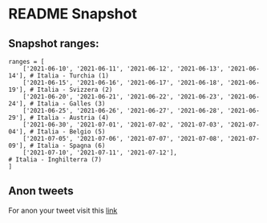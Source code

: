 # README Snapshot

## Snapshot ranges:
```
ranges = [
    ['2021-06-10', '2021-06-11', '2021-06-12', '2021-06-13', '2021-06-14'], # Italia - Turchia (1)
    ['2021-06-15', '2021-06-16', '2021-06-17', '2021-06-18', '2021-06-19'], # Italia - Svizzera (2)
    ['2021-06-20', '2021-06-21', '2021-06-22', '2021-06-23', '2021-06-24'], # Italia - Galles (3)
    ['2021-06-25', '2021-06-26', '2021-06-27', '2021-06-28', '2021-06-29'], # Italia - Austria (4)
    ['2021-06-30', '2021-07-01', '2021-07-02', '2021-07-03', '2021-07-04'], # Italia - Belgio (5)
    ['2021-07-05', '2021-07-06', '2021-07-07', '2021-07-08', '2021-07-09'], # Italia - Spagna (6)
    ['2021-07-10', '2021-07-11', '2021-07-12'],                             # Italia - Inghilterra (7)
]
```

## Anon tweets

For anon your tweet visit this [link](https://anonimize-json-7wq78jx4m-giacomocerre.vercel.app/)
